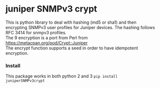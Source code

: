 # juniper SNMPv3 crypt
This is python library to deal with hashing (md5 or sha1) and then encrypting SNMPv3 user profiles for Juniper devices. The hashing follows RFC 3414 for snmpv3 profiles.
<br/>
The $9$ encryption is a port from Perl from https://metacpan.org/pod/Crypt::Juniper
<br/>
The encrypt function supports a seed in order to have idempotent encryption.

### Install
This package works in both python 2 and 3
`pip install juniperSNMPv3crypt`
